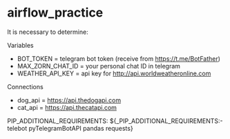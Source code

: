 # airflow_practice

It is necessary to determine:

Variables
- BOT_TOKEN = telegram bot token (receive from https://t.me/BotFather)
- MAX_ZORN_CHAT_ID = your personal chat ID in telegram
- WEATHER_API_KEY = api key for http://api.worldweatheronline.com

Connections
- dog_api = https://api.thedogapi.com
- cat_api = https://api.thecatapi.com

PIP_ADDITIONAL_REQUIREMENTS: ${_PIP_ADDITIONAL_REQUIREMENTS:- telebot pyTelegramBotAPI pandas requests}
